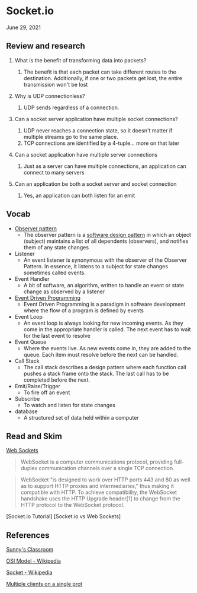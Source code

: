 # Socket.io

June 29, 2021

## Review and research

1. What is the benefit of transforming data into packets?
    1. The benefit is that each packet can take different routes to the destination. Additionally, if one or two packets get lost, the entire transmission won't be lost

2. Why is UDP connectionless?
    1. UDP sends regardless of a connection.

3. Can a socket server application have multiple socket connections?
    1. UDP never reaches a connection state, so it doesn't matter if multiple streams go to the same place.
    2. TCP connections are identified by a 4-tuple... more on that later

4. Can a socket application have multiple server connections
    1. Just as a server can have multiple connections, an application can connect to many servers

5. Can an application be both a socket server and socket connection
    1. Yes, an application can both listen for an emit

<!-- What is the difference between socket server and connection? -->
<!-- I mean what do they mean -->

## Vocab

- [Observer pattern](https://en.wikipedia.org/wiki/Observer_pattern)
  - The observer pattern is a [software design pattern](https://en.wikipedia.org/wiki/Software_design_pattern) in which an object (subject) maintains a list of all dependents (observers), and notifies them of any state changes
- Listener
  - An event listener is synonymous with the observer of the Observer Pattern. In essence, it listens to a subject for state changes sometimes called events.
- Event Handler
  - A bit of software, an algorithm, written to handle an event or state change as observed by a listener
- [Event Driven Programming](https://en.wikipedia.org/wiki/Event-driven_programming)
  - Event Driven Programming is a paradigm in software development where the flow of a program is defined by events
- Event Loop
  - An event loop is always looking for new incoming events. As they come in the appropriate handler is called. The next event has to wait for the last event to resolve
- Event Queue
  - Where the events live. As new events come in, they are added to the queue. Each item must resolve before the next can be handled.
- Call Stack
  - The call stack describes a design pattern where each function call pushes a stack frame onto the stack. The last call has to be completed before the next.
- Emit/Raise/Trigger
  - To fire off an event
- Subscribe
  - To watch and listen for state changes
- database
  - A structured set of data held within a computer

## Read and Skim

[Web Sockets](https://en.wikipedia.org/wiki/WebSocket)

> WebSocket is a computer communications protocol, providing full-duplex communication channels over a single TCP connection.

> WebSocket "is designed to work over HTTP ports 443 and 80 as well as to support HTTP proxies and intermediaries," thus making it compatible with HTTP. To achieve compatibility, the WebSocket handshake uses the HTTP Upgrade header[1] to change from the HTTP protocol to the WebSocket protocol.


[Socket.io Tutorial]
[Socket.io vs Web Sockets]



## References

[Sunny's Classroom](https://www.youtube.com/channel/UCr0Ze4SR3MHXAgz1TvRYL7Q)

[OSI Model - Wikipedia](https://en.wikipedia.org/wiki/OSI_model)

[Socket - Wikipedia](https://en.wikipedia.org/wiki/Network_socket)

[Multiple clients on a single prot](https://stackoverflow.com/questions/3329641/how-do-multiple-clients-connect-simultaneously-to-one-port-say-80-on-a-server)